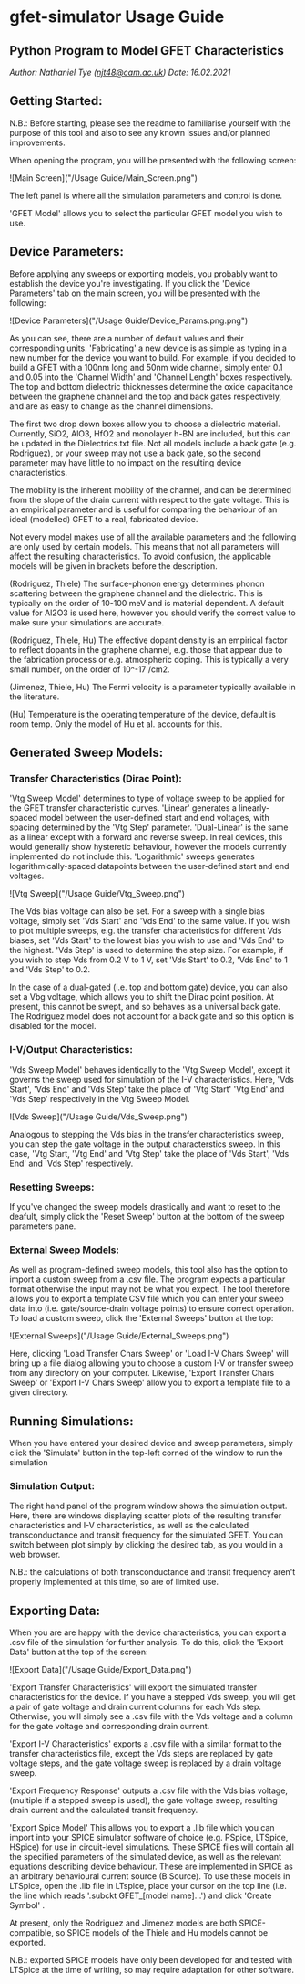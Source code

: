 # gfet-simulator Usage Guide

## Python Program to Model GFET Characteristics

*Author: Nathaniel Tye (njt48@cam.ac.uk)*
*Date: 16.02.2021*

## Getting Started:

N.B.: Before starting, please see the readme to familiarise yourself with the purpose of this tool and also to see any known issues and/or planned improvements.

When opening the program, you will be presented with the following screen:

![Main Screen]("/Usage Guide/Main_Screen.png")

The left panel is where all the simulation parameters and control is done.

'GFET Model' allows you to select the particular GFET model you wish to use. 

## Device Parameters:

Before applying any sweeps or exporting models, you probably want to establish the device you're investigating. If you click the 'Device Parameters' tab on the main screen, you will be presented with the following:

![Device Parameters]("/Usage Guide/Device_Params.png.png")

As you can see, there are a number of default values and their corresponding units. 'Fabricating' a new device is as simple as typing in a new number for the device you want to build. For example, if you decided to build a GFET with a 100nm long and 50nm wide channel, simply enter 0.1 and 0.05 into the 'Channel Width' and 'Channel Length' boxes respectively. The top and bottom dielectric thicknesses determine the oxide capacitance between the graphene channel and the top and back gates respectively, and are as easy to change as the channel dimensions.

The first two drop down boxes allow you to choose a dielectric material. Currently, SiO2, AlO3, HfO2 and monolayer h-BN are included, but this can be updated in the Dielectrics.txt file. Not all models include a back gate (e.g. Rodriguez), or your sweep may not use a back gate, so the second parameter may have little to no impact on the resulting device characteristics.

The mobility is the inherent mobility of the channel, and can be determined from the slope of the drain current with respect to the gate voltage. This is an empirical parameter and is useful for comparing the behaviour of an ideal (modelled) GFET to a real, fabricated device.

Not every model makes use of all the available parameters and the following are only used by certain models. This means that not all parameters will affect the resulting characteristics. To avoid confusion, the applicable models will be given in brackets before the description.

(Rodriguez, Thiele)
The surface-phonon energy determines phonon scattering between the graphene channel and the dielectric. This is typically on the order of 10-100 meV and is material dependent. A default value for Al2O3 is used here, however you should verify the correct value to make sure your simulations are accurate.

(Rodriguez, Thiele, Hu)
The effective dopant density is an empirical factor to reflect dopants in the graphene channel, e.g. those that appear due to the fabrication process or e.g. atmospheric doping. This is typically a very small number, on the order of 10^-17 /cm2.

(Jimenez, Thiele, Hu)
The Fermi velocity is a parameter typically available in the literature.

(Hu)
Temperature is the operating temperature of the device, default is room temp. Only the model of Hu et al. accounts for this.

## Generated Sweep Models:

### Transfer Characteristics (Dirac Point):
'Vtg Sweep Model' determines to type of voltage sweep to be applied for the GFET transfer characteristic curves. 'Linear' generates a linearly-spaced model between the user-defined start and end voltages, with spacing determined by the 'Vtg Step' parameter. 'Dual-Linear' is the same as a linear except with a forward and reverse sweep. In real devices, this would generally show hysteretic behaviour, however the models currently implemented do not include this. 'Logarithmic' sweeps generates logarithmically-spaced datapoints between the user-defined start and end voltages.

![Vtg Sweep]("/Usage Guide/Vtg_Sweep.png") 

The Vds bias voltage can also be set. For a sweep with a single bias voltage, simply set 'Vds Start' and 'Vds End' to the same value. If you wish to plot multiple sweeps, e.g. the transfer characteristics for different Vds biases, set 'Vds Start' to the lowest bias you wish to use and 'Vds End' to the highest. 'Vds Step' is used to determine the step size. For example, if you wish to step Vds from 0.2 V to 1 V, set 'Vds Start' to 0.2, 'Vds End' to 1 and 'Vds Step' to 0.2.

In the case of a dual-gated (i.e. top and bottom gate) device, you can also set a Vbg voltage, which allows you to shift the Dirac point position. At present, this cannot be swept, and so behaves as a universal back gate. The Rodriguez model does not account for a back gate and so this option is disabled for the model.

### I-V/Output Characteristics:

'Vds Sweep Model' behaves identically to the 'Vtg Sweep Model', except it governs the sweep used for simulation of the I-V characteristics. Here, 'Vds Start', 'Vds End' and 'Vds Step' take the place of 'Vtg Start' 'Vtg End' and 'Vds Step' respectively in the Vtg Sweep Model.

![Vds Sweep]("/Usage Guide/Vds_Sweep.png") 

Analogous to stepping the Vds bias in the transfer characteristics sweep, you can step the gate voltage in the output characterstics sweep. In this case, 'Vtg Start, 'Vtg End' and 'Vtg Step' take the place of 'Vds Start', 'Vds End' and 'Vds Step' respectively. 

### Resetting Sweeps:

If you've changed the sweep models drastically and want to reset to the deafult, simply click the 'Reset Sweep' button at the bottom of the sweep parameters pane.

### External Sweep Models:

As well as program-defined sweep models, this tool also has the option to import a custom sweep from a .csv file. The program expects a particular format otherwise the input may not be what you expect. The tool therefore allows you to export a template CSV file which you can enter your sweep data into (i.e. gate/source-drain voltage points) to ensure correct operation. To load a custom sweep, click the 'External Sweeps' button at the top:

![External Sweeps]("/Usage Guide/External_Sweeps.png") 

Here, clicking 'Load Transfer Chars Sweep' or 'Load I-V Chars Sweep' will bring up a file dialog allowing you to choose a custom I-V or transfer sweep from any directory on your computer. Likewise, 'Export Transfer Chars Sweep' or 'Export I-V Chars Sweep' allow you to export a template file to a given directory.

## Running Simulations:

When you have entered your desired device and sweep parameters, simply click the 'Simulate' button in the top-left corned of the window to run the simulation

### Simulation Output:

The right hand panel of the program window shows the simulation output. Here, there are windows displaying scatter plots of the resulting transfer characteristics and I-V characteristics, as well as the calculated transconductance and transit frequency for the simulated GFET. You can switch between plot simply by clicking the desired tab, as you would in a web browser.

N.B.: the calculations of both transconductance and transit frequency aren't properly implemented at this time, so are of limited use.

## Exporting Data:

When you are are happy with the device characteristics, you can export a .csv file of the simulation for further analysis. To do this, click the 'Export Data' button at the top of the screen:

![Export Data]("/Usage Guide/Export_Data.png") 

'Export Transfer Characteristics' will export the simulated transfer characteristics for the device. If you have a stepped Vds sweep, you will get a pair of gate voltage and drain current columns for each Vds step. Otherwise, you will simply see a .csv file with the Vds voltage and a column for the gate voltage and corresponding drain current.

'Export I-V Characteristics' exports a .csv file with a similar format to the transfer characteristics file, except the Vds steps are replaced by gate voltage steps, and the gate voltage sweep is replaced by a drain voltage sweep. 

'Export Frequency Response' outputs a .csv file with the Vds bias voltage, (multiple if a stepped sweep is used), the gate voltage sweep, resulting drain current and the calculated transit frequency.

'Export Spice Model'
This allows you to export a .lib file which you can import into your SPICE simulator software of choice (e.g. PSpice, LTSpice, HSpice) for use in circuit-level simulations. These SPICE files will contain all the specified parameters of the simulated device, as well as the relevant equations describing device behaviour. These are implemented in SPICE as an arbitrary behavioural current source (B Source). To use these models in LTSpice, open the .lib file in LTspice, place your cursor on the top line (i.e. the line which reads '.subckt GFET_[model name]...') and click 'Create Symbol' .

At present, only the Rodriguez and Jimenez models are both SPICE-compatible, so SPICE models of the Thiele and Hu models cannot be exported.

N.B.: exported SPICE models have only been developed for and tested with LTSpice at the time of writing, so may require adaptation for other software.
